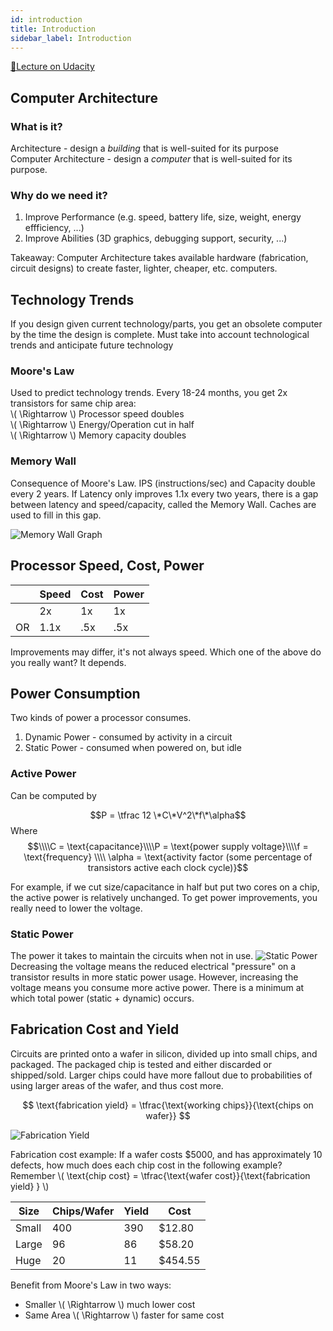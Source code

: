 ```yaml
---
id: introduction
title: Introduction
sidebar_label: Introduction
---
```


[🔗Lecture on Udacity](https://classroom.udacity.com/courses/ud007/lessons/3627649022/concepts/last-viewed)

## Computer Architecture

### What is it?

Architecture - design a *building* that is well-suited for its purpose    
Computer Architecture - design a *computer* that is well-suited for its purpose.

### Why do we need it?

1. Improve Performance (e.g. speed, battery life, size, weight, energy effficiency, ...)
2. Improve Abilities (3D graphics, debugging support, security, ...)

Takeaway: Computer Architecture takes available hardware (fabrication, circuit designs) to create faster, lighter, cheaper, etc. computers.

## Technology Trends

If you design given current technology/parts, you get an obsolete computer by the time the design is complete. Must take into account technological trends and anticipate future technology

### Moore's Law

Used to predict technology trends. Every 18-24 months, you get 2x transistors for same chip area:    
\\( \Rightarrow \\) Processor speed doubles    
\\( \Rightarrow \\) Energy/Operation cut in half    
\\( \Rightarrow \\) Memory capacity doubles

### Memory Wall

Consequence of Moore's Law. IPS (instructions/sec) and Capacity double every 2 years. If Latency only improves 1.1x every two years, there is a gap between latency and speed/capacity, called the Memory Wall. Caches are used to fill in this gap.

![Memory Wall Graph](https://i.imgur.com/RMSndOW.png)

## Processor Speed, Cost, Power

|    | Speed | Cost | Power |
| ---| ----- | ---- | ----  |
|    |   2x  |  1x  |  1x   |
| OR | 1.1x  | .5x  | .5x   |

Improvements may differ, it's not always speed. Which one of the above do you really want? It depends.

## Power Consumption

Two kinds of power a processor consumes.
1. Dynamic Power - consumed by activity in a circuit
2. Static Power - consumed when powered on, but idle

### Active Power
Can be computed by

$$P = \tfrac 12 \*C\*V^2\*f\*\alpha$$
Where
$$\\\\C = \text{capacitance}\\\\P = \text{power supply voltage}\\\\f = \text{frequency} \\\\ \alpha = \text{activity factor (some percentage of transistors active each clock cycle)}$$

For example, if we cut size/capacitance in half but put two cores on a chip, the active power is relatively unchanged. To get power improvements, you really need to lower the voltage.

### Static Power

The power it takes to maintain the circuits when not in use.
![Static Power](https://i.imgur.com/Db7NwSj.png)
Decreasing the voltage means the reduced electrical "pressure" on a transistor results in more static power usage. However, increasing the voltage means you consume more active power. There is a minimum at which total power (static + dynamic) occurs.

## Fabrication Cost and Yield

Circuits are printed onto a wafer in silicon, divided up into small chips, and packaged. The packaged chip is tested and either discarded or shipped/sold. Larger chips could have more fallout due to probabilities of using larger areas of the wafer, and thus cost more.

$$ \text{fabrication yield} =  \tfrac{\text{working chips}}{\text{chips on wafer}} $$

![Fabrication Yield](https://i.imgur.com/vIIzt0I.png)

Fabrication cost example: If a wafer costs $5000, and has approximately 10 defects, how much does each chip cost in the following example? Remember \\( \text{chip cost} = \tfrac{\text{wafer cost}}{\text{fabrication yield} } \\)

| Size | Chips/Wafer | Yield |  Cost  | 
|------|-------------|-------|--------|
|Small |    400      |  390  | $12.80 |
|Large |     96      |   86  | $58.20 |
| Huge |     20      |   11  | $454.55|

Benefit from Moore's Law in two ways:
* Smaller \\( \Rightarrow \\) much lower cost
* Same Area \\( \Rightarrow \\) faster for same cost